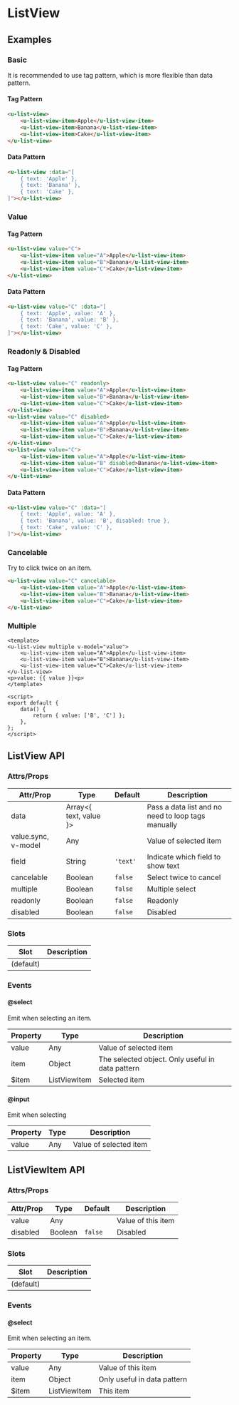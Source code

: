 # ListView

## Examples
### Basic

It is recommended to use tag pattern, which is more flexible than data pattern.

#### Tag Pattern

``` html
<u-list-view>
    <u-list-view-item>Apple</u-list-view-item>
    <u-list-view-item>Banana</u-list-view-item>
    <u-list-view-item>Cake</u-list-view-item>
</u-list-view>
```

#### Data Pattern

``` html
<u-list-view :data="[
    { text: 'Apple' },
    { text: 'Banana' },
    { text: 'Cake' },
]"></u-list-view>
```

### Value

#### Tag Pattern

``` html
<u-list-view value="C">
    <u-list-view-item value="A">Apple</u-list-view-item>
    <u-list-view-item value="B">Banana</u-list-view-item>
    <u-list-view-item value="C">Cake</u-list-view-item>
</u-list-view>
```

#### Data Pattern

``` html
<u-list-view value="C" :data="[
    { text: 'Apple', value: 'A' },
    { text: 'Banana', value: 'B' },
    { text: 'Cake', value: 'C' },
]"></u-list-view>
```

### Readonly & Disabled

#### Tag Pattern

``` html
<u-list-view value="C" readonly>
    <u-list-view-item value="A">Apple</u-list-view-item>
    <u-list-view-item value="B">Banana</u-list-view-item>
    <u-list-view-item value="C">Cake</u-list-view-item>
</u-list-view>
<u-list-view value="C" disabled>
    <u-list-view-item value="A">Apple</u-list-view-item>
    <u-list-view-item value="B">Banana</u-list-view-item>
    <u-list-view-item value="C">Cake</u-list-view-item>
</u-list-view>
<u-list-view value="C">
    <u-list-view-item value="A">Apple</u-list-view-item>
    <u-list-view-item value="B" disabled>Banana</u-list-view-item>
    <u-list-view-item value="C">Cake</u-list-view-item>
</u-list-view>
```

#### Data Pattern

``` html
<u-list-view value="C" :data="[
    { text: 'Apple', value: 'A' },
    { text: 'Banana', value: 'B', disabled: true },
    { text: 'Cake', value: 'C' },
]"></u-list-view>
```

### Cancelable

Try to click twice on an item.

``` html
<u-list-view value="C" cancelable>
    <u-list-view-item value="A">Apple</u-list-view-item>
    <u-list-view-item value="B">Banana</u-list-view-item>
    <u-list-view-item value="C">Cake</u-list-view-item>
</u-list-view>
```

### Multiple

``` vue
<template>
<u-list-view multiple v-model="value">
    <u-list-view-item value="A">Apple</u-list-view-item>
    <u-list-view-item value="B">Banana</u-list-view-item>
    <u-list-view-item value="C">Cake</u-list-view-item>
</u-list-view>
<p>value: {{ value }}<p>
</template>

<script>
export default {
    data() {
        return { value: ['B', 'C'] };
    },
};
</script>
```

## ListView API
### Attrs/Props

| Attr/Prop | Type | Default | Description |
| --------- | ---- | ------- | ----------- |
| data | Array<{ text, value }> | | Pass a data list and no need to loop tags manually |
| value.sync, v-model | Any | | Value of selected item |
| field | String | `'text'` | Indicate which field to show text |
| cancelable | Boolean | `false` | Select twice to cancel |
| multiple | Boolean | `false` | Multiple select |
| readonly | Boolean | `false` | Readonly |
| disabled | Boolean | `false` | Disabled |

### Slots

| Slot | Description |
| ---- | ----------- |
| (default) | |

### Events

#### @select

Emit when selecting an item.

| Property | Type | Description |
| -------- | ---- | ----------- |
| value | Any | Value of selected item |
| item | Object | The selected object. Only useful in data pattern |
| $item | ListViewItem | Selected item |

#### @input

Emit when selecting

| Property | Type | Description |
| -------- | ---- | ----------- |
| value | Any | Value of selected item |

## ListViewItem API
### Attrs/Props

| Attr/Prop | Type | Default | Description |
| --------- | ---- | ------- | ----------- |
| value | Any | | Value of this item |
| disabled | Boolean | `false` | Disabled |

### Slots

| Slot | Description |
| ---- | ----------- |
| (default) | |

### Events

#### @select

Emit when selecting an item.

| Property | Type | Description |
| -------- | ---- | ----------- |
| value | Any | Value of this item |
| item | Object | Only useful in data pattern |
| $item | ListViewItem | This item |

